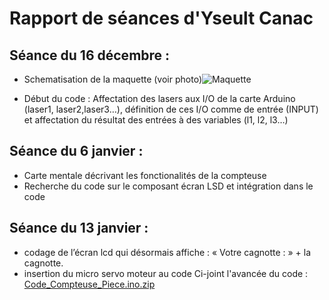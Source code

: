 Rapport de séances d'Yseult Canac
==
Séance du 16 décembre :
-- 
* Schematisation de la maquette (voir photo)![Maquette](https://user-images.githubusercontent.com/120583392/208371088-4b3ca3a4-0e2e-434f-ba41-54d8d0e72067.jpeg)

* Début du code : Affectation des lasers aux I/O de la carte Arduino (laser1, laser2,laser3…), définition de ces I/O comme de entrée (INPUT) et affectation du résultat des entrées à des variables (l1, l2, l3…)

Séance du 6 janvier : 
--
* Carte mentale décrivant les fonctionalités de la compteuse 
* Recherche du code sur le composant écran LSD et intégration dans le code

Séance du 13 janvier : 
--
* codage de l’écran lcd qui désormais affiche : « Votre cagnotte : » + la cagnotte.
* insertion du micro servo moteur au code
Ci-joint l'avancée du code : [Code_Compteuse_Piece.ino.zip](https://github.com/Yseulttt/Projet_Arduino/files/10415652/Code_Compteuse_Piece.ino.zip)
